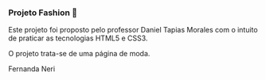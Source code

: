 ### Projeto Fashion :womans_clothes:

Este projeto foi proposto pelo professor Daniel Tapias Morales com o intuito de praticar as tecnologias HTML5 e CSS3.

O projeto trata-se de uma página de moda.







Fernanda Neri